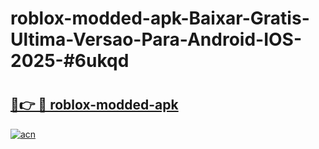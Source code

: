 # roblox-modded-apk-Baixar-Gratis-Ultima-Versao-Para-Android-IOS-2025-#6ukqd

# <h2><a href="https://ainizakaria.my?title=roblox-modded-apk&ref=24M">🔗👉 🔴 roblox-modded-apk</a></h2>

[![acn](https://github.com/user-attachments/assets/0f9c940e-d8b0-45ae-aac7-cd30a18b3e1c)](https://ainizakaria.my?title=roblox-modded-apk&ref=24M)

